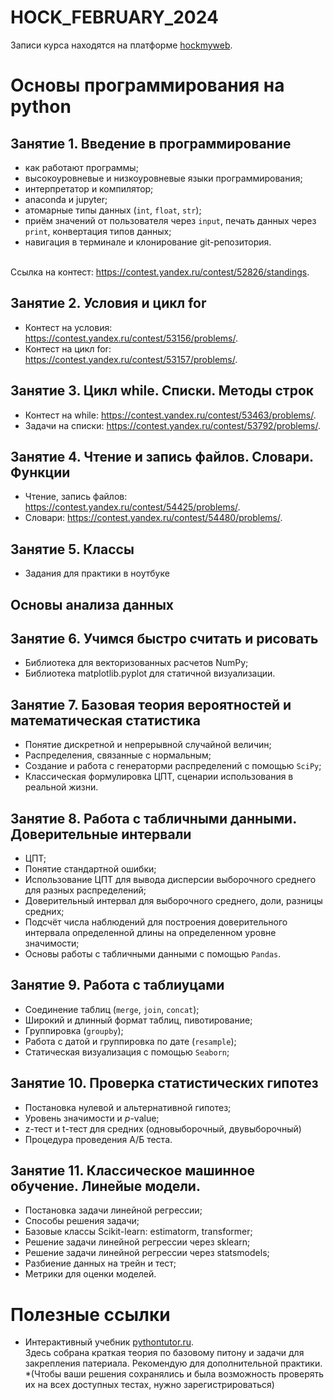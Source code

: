 # HOCK_FEBRUARY_2024

Записи курса находятся на платформе <a href="http://hockmyweb.ru">hockmyweb</a>.

# Основы программирования на python
## Занятие 1. Введение в программирование
* как работают программы;
* высокоуровневые и низкоуровневые языки программирования;
* интерпретатор и компилятор;
* anaconda и jupyter;
* атомарные типы данных (`int`, `float`, `str`);
* приём значений от пользователя через `input`, печать данных через `print`, конвертация типов данных;
* навигация в терминале и клонирование git-репозитория.
<br>
Ссылка на контест: <a href="https://contest.yandex.ru/contest/52826/standings">https://contest.yandex.ru/contest/52826/standings</a>.
<br>

## Занятие 2. Условия и цикл for

* Контест на условия: <a href="https://contest.yandex.ru/contest/53156/problems/">https://contest.yandex.ru/contest/53156/problems/</a>.<br>
* Контест на цикл for: <a href="https://contest.yandex.ru/contest/53157/problems/">https://contest.yandex.ru/contest/53157/problems/</a>.

## Занятие 3. Цикл while. Списки. Методы строк

* Контест на while: <a href="https://contest.yandex.ru/contest/53463/problems/">https://contest.yandex.ru/contest/53463/problems/</a>.<br>
* Задачи на списки: <a href="https://contest.yandex.ru/contest/53792/problems/">https://contest.yandex.ru/contest/53792/problems/</a>.

## Занятие 4. Чтение и запись файлов. Словари. Функции

* Чтение, запись файлов: <a href="https://contest.yandex.ru/contest/54425/problems/">https://contest.yandex.ru/contest/54425/problems/</a>.<br>
* Словари: <a href="https://contest.yandex.ru/contest/54480/problems/">https://contest.yandex.ru/contest/54480/problems/</a>.

## Занятие 5. Классы

* Задания для практики в ноутбуке

## Основы анализа данных
## Занятие 6. Учимся быстро считать и рисовать
* Библиотека для векторизованных расчетов NumPy;
* Библиотека matplotlib.pyplot для статичной визуализации.
## Занятие 7. Базовая теория вероятностей и математическая статистика
* Понятие дискретной и непрерывной случайной величин;
* Распределения, связанные с нормальным;
* Создание и работа с генераторми распределений с помощью `SciPy`;
* Классическая формулировка ЦПТ, сценарии использования в реальной жизни.
## Занятие 8. Работа с табличными данными. Доверительные интервали
* ЦПТ;
* Понятие стандартной ошибки;
* Использование ЦПТ для вывода дисперсии выборочного среднего для разных распределений;
* Доверительный интервал для выборочного среднего, доли, разницы средних;
* Подсчёт числа наблюдений для построения доверительного интервала определенной длины на определенном уровне значимости;
* Основы работы с табличными данными с помощью `Pandas`.

## Занятие 9. Работа с таблиуцами
* Соединение таблиц (`merge`, `join`, `concat`);
* Широкий и длинный формат таблиц, пивотирование;
* Группировка (`groupby`);
* Работа с датой и группировка по дате (`resample`);
* Статическая визуализация с помощью `Seaborn`;

## Занятие 10. Проверка статистических гипотез
* Постановка нулевой и альтернативной гипотез;
* Уровень значимости и _p_-value;
* z-тест и t-тест для средних (одновыборочный, двувыборочный)
* Процедура проведения А/Б теста.

## Занятие 11. Классическое машинное обучение. Линейые модели.
* Постановка задачи линейной регрессии;
* Способы решения задачи;
* Базовые классы Scikit-learn: estimatorm, transformer;
* Решение задачи линейной регрессии через sklearn;
* Решение задачи линейной регрессии через statsmodels;
* Разбиение данных на трейн и тест;
* Метрики для оценки моделей.

# Полезные ссылки

- Интерактивный учебник <a href="https://pythontutor.ru/lessons/inout_and_arithmetic_operations/">pythontutor.ru</a>.<br>
Здесь собрана краткая теория по базовому питону и задачи для закрепления патериала. Рекомендую для дополнительной практики. *(Чтобы ваши решения сохранялись и была возможность проверять их на всех доступных тестах, нужно зарегистрироваться)